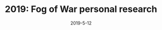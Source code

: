 ---
layout: inner
position: right
title: '2019: Fog of War personal research'
date: 2019-5-12
categories: posts
tags: C++ 2D Isometric Tutorial 
team_size: 1
roles: Programmer
contribution_url: 'nAn'
featured_image: '/img/posts/FOW.gif'
project_link: 'https://didacromero.github.io/Fog-of-War/'
button_icon: 'flask'
button_text: 'Visit Article'
lead_text: 'I researched 2D Fog of War origins and differemt implementations, explaining how different methods to hide information to players work. I also provide code and a step to step tutorial on how to create/implement a 2D tile based Fog Of War!'
---